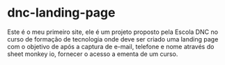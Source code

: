 # dnc-landing-page

Este é o meu primeiro site, ele é um projeto proposto pela Escola DNC no curso de formação de tecnologia onde deve ser criado uma landing page com o objetivo de após a captura de e-mail, telefone e nome através do sheet monkey io, fornecer o acesso a ementa de um curso.